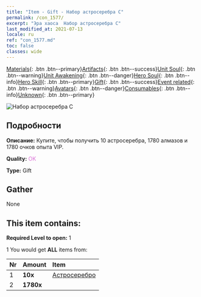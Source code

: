 ```yaml
---
title: "Item - Gift - Набор астросеребра C"
permalink: /con_1577/
excerpt: "Эра хаоса  Набор астросеребра C"
last_modified_at: 2021-07-13
locale: ru
ref: "con_1577.md"
toc: false
classes: wide
---
```

 [Materials](/ItemsRU/){: .btn .btn--primary}[Artifacts](/ItemsRU/Artifacts/){: .btn .btn--success}[Unit Soul](/ItemsRU/UnitSoul/){: .btn .btn--warning}[Unit Awakening](/ItemsRU/UnitAwakening/){: .btn .btn--danger}[Hero Soul](/ItemsRU/HeroSoul/){: .btn .btn--info}[Hero Skill](/ItemsRU/HeroSkill/){: .btn .btn--primary}[Gift](/ItemsRU/Gift/){: .btn .btn--success}[Event related](/ItemsRU/Events/){: .btn .btn--warning}[Avatars](/ItemsRU/Avatars/){: .btn .btn--danger}[Consumables](/ItemsRU/Consumables/){: .btn .btn--info}[Unknown](/ItemsRU/Unknown/){: .btn .btn--primary}

 ![Набор астросеребра C](/images/t/i_907193.png)

## Подробности
 **Описание:** Купите, чтобы получить 10 астросеребра, 1780 алмазов и 1780 очков опыта VIP.

 **Quality:** <span style="color: #DA70D6">OK</span>

 **Type:** Gift

## Gather

  None

## This item contains:

 **Required Level to open:** 1

 1 You would get **ALL** items  from:

  | Nr | Amount |     Item    |
  |:---|:-------|:------------|
  | 1 |  **10x** | [Астросеребро](/ItemsRU/con_969/) |  | 
  | 2 |  **1780x** | <i class="fas fa-gem"/> |  | 
